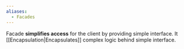 ```yaml
---
aliases:
  - Facades
---
```

Facade **simplifies access** for the client by providing simple interface. It [[Encapsulation|Encapsulates]] complex logic behind simple interface.
